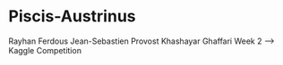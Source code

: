 # Piscis-Austrinus
Rayhan Ferdous
Jean-Sebastien Provost
Khashayar Ghaffari
Week 2 --> Kaggle Competition
